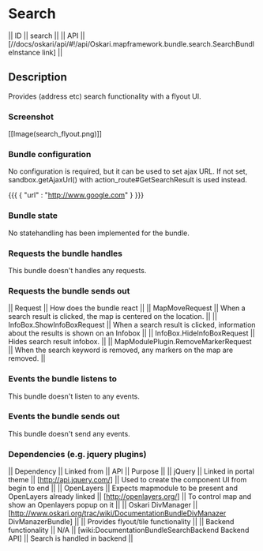 # Search

|| ID || search  ||
|| API || [//docs/oskari/api/#!/api/Oskari.mapframework.bundle.search.SearchBundleInstance link]  ||

## Description

Provides (address etc) search functionality with a flyout UI.

### Screenshot

[[Image(search_flyout.png)]]


### Bundle configuration

No configuration is required, but it can be used to set ajax URL. If not set, sandbox.getAjaxUrl() with action_route#GetSearchResult is used instead.

{{{
{
"url" : "http://www.google.com"
}
}}}

### Bundle state

No statehandling has been implemented for the bundle.

### Requests the bundle handles

This bundle doesn't handles any requests.

### Requests the bundle sends out

|| Request || How does the bundle react ||
|| MapMoveRequest || When a search result is clicked, the map is centered on the location. ||
|| InfoBox.ShowInfoBoxRequest || When a search result is clicked, information about the results is shown on an Infobox ||
|| InfoBox.HideInfoBoxRequest || Hides search result infobox. ||
|| MapModulePlugin.RemoveMarkerRequest || When the search keyword is removed, any markers on the map are removed. ||

### Events the bundle listens to

This bundle doesn't listen to any events.

### Events the bundle sends out

This bundle doesn't send any events.

### Dependencies (e.g. jquery plugins)

|| Dependency || Linked from || API || Purpose ||
|| jQuery || Linked in portal theme || [http://api.jquery.com/] || Used to create the component UI from begin to end ||
|| OpenLayers || Expects mapmodule to be present and OpenLayers already linked || [http://openlayers.org/] || To control map and show an Openlayers popup on it ||
|| Oskari DivManager || [http://www.oskari.org/trac/wiki/DocumentationBundleDivManazer DivManazerBundle] ||   || Provides flyout/tile functionality ||
|| Backend functionality || N/A ||  [wiki:DocumentationBundleSearchBackend Backend API] || Search is handled in backend ||
